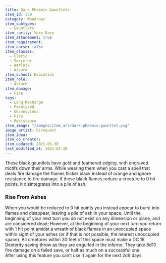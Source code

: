 ```yaml
---
title: Dark Phoenix Gauntlets
item_id: 259
category: Wondrous
item_subtypes:
  - Gauntlets
item_rarity: Very Rare
item_attunement: true
item_requirement:
item_curse: false
item_classes:
  - Cleric
  - Sorcerer
  - Warlock
  - Wizard
item_school: Evocation
item_role:
  - Attack
item_damage:
  - Fire
tags:
  - Long Recharge
  - Paralyzed
  - Unconscious
  - Fire
  - Resistance
item_image: "/images/item_art/dark-pheonix-gauntlet.png"
image_artist: Direquest
item_idea:
item_co_creator:
item_updated: 2021-03-30
last_modified_at: 2021-03-30
---
```


These black gauntlets have gold and feathered edging, with engraved motifs down their arms. 
While wearing them when you cast a spell that deals fire damage the flames flicker black instead of orange and ignore resistance to fire damage. If these black flames reduce a creature to 0 hit points, it disintegrates into a pile of ash.

### Rise From Ashes
When you would be reduced to 0 hit points you instead appear to burst into flames and disappear, leaving a pile of ash in your space. Until the beginning of your next turn you do not exist on any dimension or plane, and are considered dead; However, at the beginning of your next turn you return with 1 hit point amidst a wreath of black flames in an unoccupied space within sight of your ashes (or if that is not possible, the nearest unoccupied space). All creatures within 30 feet of this space must make a DC 18 Dexterity saving throw as they are engulfed in the inferno. They take 8d10 fire damage on a failed save, or half as much on a successful one.  
After using this feature you can’t use it again for the next 2d6 days.

